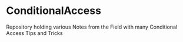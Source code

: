 # ConditionalAccess
Repository holding various Notes from the Field with many Conditional Access Tips and Tricks
